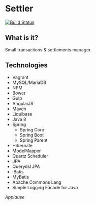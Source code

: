 # Settler
[![Build Status](http://ci.dev.morecraft.pl/buildStatus/icon?job=Settler)](http://ci.dev.morecraft.pl/job/Settler/)
## What is it?
Small transactions & settlements manager.

## Technologies
* Vagrant
* MySQL/MariaDB
* NPM
* Bower
* Gulp
* AngularJS
* Maven
* Liquibase
* Java 8
* Spring
  * Spring Core
  * Spring Boot
  * Spring Parent
* Hibernate
* ModelMapper
* Quartz Scheduler
* JPA
* Querydsl JPA
* iBatis
* MyBatis
* Apache Commons Lang
* Simple Logging Facade for Java

*Applause*
